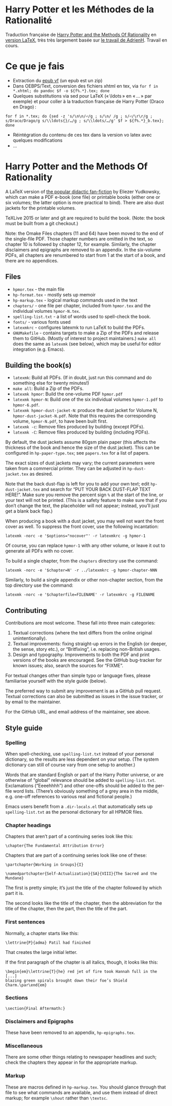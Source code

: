 # Harry Potter et les Méthodes de la Rationalité

Traduction française de [Harry Potter and the Methods Of Rationality](http://www.hpmor.com) en [version LaTeX](https://github.com/rjl20/hpmor), très très largement basée sur [le travail de AdrienH](https://www.fanfiction.net/s/6910226/1/Harry-Potter-et-les-M%C3%A9thodes-de-la-Rationalit%C3%A9). Travail en cours.

# Ce que je fais
* Extraction du [epub vf](https://www.fanfiction.net/s/6910226/1/Harry-Potter-et-les-M%C3%A9thodes-de-la-Rationalit%C3%A9) (un epub est un zip)
* Dans OEBPS/Text, conversion des fichiers xhtml en tex, via `for f in *.xhtml; do pandoc $f -o ${f%.*}.tex; done`
* Quelques substitutions via sed pour LaTeX (« \ldots » en « … » par exemple) et pour coller à la traduction française de Harry Potter (Draco en Drago) :
```
for f in *.tex; do {sed -z 's/\n\n/⏎/g ; s/\n/ /g ; s/⏎/\r\r/g ; s/Draco/Drago/g s/\\ldots{}/…/g ; s/\\ldots/…/g' $f > ${f%.*}_b.tex}; done
```
* Réintégration du contenu de ces tex dans la version vo latex avec quelques modifications
* …


# Harry Potter and the Methods Of Rationality

A LaTeX version of [the popular didactic fan-fiction](http://www.hpmor.com)
by Eliezer Yudkowsky, which can make a PDF e-book (one file) or printable
books (either one or six volumes; the latter option is more practical to
bind). There are also dust jackets for the printable volumes.

TeXLive 2015 or later and git are required to build the book. (Note: the
book must be built from a git checkout.)

Note: the Omake Files chapters (11 and 64) have been moved to the end of the
single-file PDF. Those chapter numbers are omitted in the text, so chapter
10 is followed by chapter 12, for example. Similarly, the chapter
disclaimers and epigraphs are removed to an appendix. In the six-volume
PDFs, all chapters are renumbered to start from 1 at the start of a book,
and there are no appendices.


## Files

* `hpmor.tex` - the main file
* `hp-format.tex` - mostly sets up memoir
* `hp-markup.tex` - logical markup commands used in the text
* `chapters/` - one file per chapter, included from `hpmor.tex` and the
  individual volumes `hpmor-N.tex`.
* `spelling-list.txt` - a list of words used to spell-check the book.
* `fonts/` - various fonts used
* `latexmkrc` - configures latexmk to run LaTeX to build the PDFs.
* `GNUMakefile` - contains targets to make a Zip of the PDFs and release
  them to GitHub. (Mostly of interest to project maintainers.) `make all`
  does the same as `latexmk` (see below), which may be useful for editor
  integration (e.g. Emacs).


## Building the book(s)

* `latexmk`: Build all PDFs. (If in doubt, just run this command and do
  something else for twenty minutes!)
* `make all`: Build a Zip of the PDFs.
* `latexmk hpmor`: Build the one-volume PDF `hpmor.pdf`
* `latexmk hpmor-N`: Build one of the six individual volumes
  `hpmor-1.pdf` to `hpmor-6.pdf`.
* `latexmk hpmor-dust-jacket-N`: produce the dust jacket for Volume N,
  `hpmor-dust-jacket-N.pdf`. Note that this requires the corresponding
  volume, `hpmor-N.pdf`, to have been built first.
* `latexmk -c`: Remove files produced by building (except PDFs).
* `latexmk -C`: Remove files produced by building (including PDFs).

By default, the dust jackets assume 80gsm plain paper (this affects the
thickness of the book and hence the size of the dust jacket). This can be
configured in `hp-paper-type.tex`; see `papers.tex` for a list of papers.

The exact sizes of dust jackets may vary; the current parameters were taken
from a commercial printer. They can be adjusted in `hp-dust-jacket.tex` as
desired.

Note that the back dust-flap is left for you to add your own text; edit
`hp-dust-jacket.tex` and search for “PUT YOUR BACK DUST-FLAP TEXT HERE!”.
Make sure you remove the percent sign `%` at the start of the line, or your
text will not be printed. (This is a safety feature to make sure that if you
don’t change the text, the placeholder will not appear; instead, you’ll just
get a blank back flap.)

When producing a book with a dust jacket, you may well not want the front
cover as well. To suppress the front cover, use the following incantation:

`latexmk -norc -e '$options="nocover"' -r latexmkrc -g hpmor-1`

Of course, you can replace `hpmor-1` with any other volume, or leave it
out to generate all PDFs with no cover.

To build a single chapter, from the `chapters` directory use the command:

`latexmk -norc -e '$chapter=N' -r ../latexmkrc -g hpmor-chapter-NNN`

Similarly, to build a single appendix or other non-chapter section, from the
top directory use the command:

`latexmk -norc -e '$chapterfile=FILENAME' -r latexmkrc -g FILENAME`


## Contributing

Contributions are most welcome. These fall into three main categories:

1. Textual corrections (where the text differs from the online original
   unintentionally).
2. Textual improvements: fixing straight-up errors in the English (or
   deeper, the sense, story etc.), or “Britfixing”, i.e. replacing
   non-British usages.
3. Design and typography. Improvements to both the PDF and print versions of
   the books are encouraged. See the GitHub bug-tracker for known issues;
   also, search the sources for “FIXME”.

For textual changes other than simple typo or language fixes, please
familiarise yourself with the style guide (below).

The preferred way to submit any improvement is as a GitHub pull request.
Textual corrections can also be submitted as issues in the issue tracker, or
by email to the maintainer.

For the GitHub URL, and email address of the maintainer, see above.


## Style guide

### Spelling

When spell-checking, use `spelling-list.txt` instead of your personal
dictionary, so the results are less dependent on your setup. (The system
dictionary can still of course vary from one setup to another.)

Words that are standard English or part of the Harry Potter universe, or are
otherwise of “global” relevance should be added to `spelling-list.txt`.
Exclamations (“Eeeehhhh”) and other one-offs should be added to the per-file
word lists. (There’s obviously something of a grey area in the middle, e.g.
one-off references to various real and fictional people.)

Emacs users benefit from a `.dir-locals.el` that automatically sets up `spelling-list.txt` as the personal dictionary for all HPMOR files.


### Chapter headings

Chapters that aren’t part of a continuing series look like this:

`\chapter{The Fundamental Attribution Error}`

Chapters that are part of a continuing series look like one of these:

`\partchapter{Working in Groups}{I}`

`\namedpartchapter{Self-Actualization}{SA}{VIII}{The Sacred and the Mundane}`

The first is pretty simple; it’s just the title of the chapter followed by
which part it is.

The second looks like the title of the chapter, then the abbreviation for
the title of the chapter, then the part, then the title of the part.


### First sentences

Normally, a chapter starts like this:

`\lettrine{P}{adma} Patil had finished`

That creates the large initial letter.

If the first paragraph of the chapter is all italics, though, it looks like
this:

    \begin{em}\lettrine{T}{he} red jet of fire took Hannah full in the
    [...]
    blazing green spirals brought down their foe’s Shield Charm.\par\end{em}


### Sections

`\section{Final Aftermath:}`


### Disclaimers and Epigraphs

These have been removed to an appendix, `hp-epigraphs.tex`.


### Miscellaneous

There are some other things relating to newspaper headlines and such; check
the chapters they appear in for the appropriate markup.


### Markup

These are macros defined in `hp-markup.tex`. You should glance through that
file to see what commands are available, and use them instead of direct
markup; for example `\shout` rather than `\textsc`.

<!--  LocalWords:  hpmor tex hp txt latexmkrc latexmk GNUMakefile 80gsm '
 -->
<!--  LocalWords:  norc nocover N' NNN chapterfile FILENAME' Britfixing dir
 -->
<!--  LocalWords:  Eeeehhhh el partchapter namedpartchapter lettrine adma
 -->
<!--  LocalWords:  textsc
 -->
